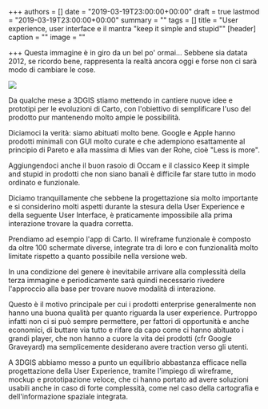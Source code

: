 +++
authors = []
date = "2019-03-19T23:00:00+00:00"
draft = true
lastmod = "2019-03-19T23:00:00+00:00"
summary = ""
tags = []
title = "User experience, user interface e il mantra \"keep it simple and stupid\""
[header]
caption = ""
image = ""

+++
Questa immagine è in giro da un bel po' ormai... Sebbene sia datata 2012, se ricordo bene, rappresenta la realtà ancora oggi e forse non ci sarà modo di cambiare le cose.

 ![](https://res.cloudinary.com/roccatello/image/upload/v1553115424/:year/:filename/simplicity.jpg)

Da qualche mese a 3DGIS stiamo mettendo in cantiere nuove idee e prototipi per le evoluzioni di Carto, con l'obiettivo di semplificare l'uso del prodotto pur mantenendo molto ampie le possibilità.

Diciamoci la verità: siamo abituati molto bene. Google e Apple hanno prodotti minimali con GUI molto curate e che adempiono esattamente al principio di Pareto e alla massima di Mies van der Rohe, cioè "Less is more".

Aggiungendoci anche il buon rasoio di Occam e il classico Keep it simple and stupid in prodotti che non siano banali è difficile far stare tutto in modo ordinato e funzionale.

Diciamo tranquillamente che sebbene la progettazione sia molto importante e si considerino molti aspetti durante la stesura della User Experience e della seguente User Interface, è praticamente impossibile alla prima interazione trovare la quadra corretta.

Prendiamo ad esempio l'app di Carto. Il wireframe funzionale è composto da oltre 100 schermate diverse, integrate tra di loro e con funzionalità molto limitate rispetto a quanto possibile nella versione web.

In una condizione del genere è inevitabile arrivare alla complessità della terza immagine e periodicamente sarà quindi necessario rivedere l'approccio alla base per trovare nuove modalità di interazione.

Questo è il motivo principale per cui i prodotti enterprise generalmente non hanno una buona qualità per quanto riguarda la user experience. Purtroppo infatti non ci si può sempre permettere, per fattori di opportunità e anche economici, di buttare via tutto e rifare da capo come ci hanno abituato i grandi player, che non hanno a cuore la vita dei prodotti (cfr Google Graveyard) ma semplicemente desiderano avere traction verso gli utenti.

A 3DGIS abbiamo messo a punto un equilibrio abbastanza efficace nella progettazione della User Experience, tramite l'impiego di wireframe, mockup e prototipazione veloce, che ci hanno portato ad avere soluzioni usabili anche in caso di forte complessità, come nel caso della cartografia e dell'informazione spaziale integrata.